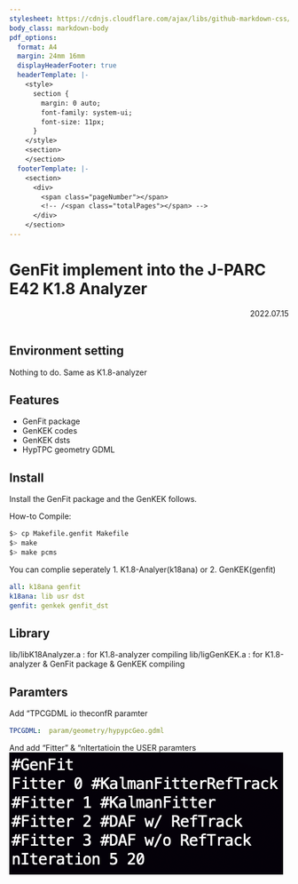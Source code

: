 ```yaml
---
stylesheet: https://cdnjs.cloudflare.com/ajax/libs/github-markdown-css/2.10.0/github-markdown.min.css
body_class: markdown-body
pdf_options:
  format: A4
  margin: 24mm 16mm
  displayHeaderFooter: true
  headerTemplate: |-
    <style>
      section {
        margin: 0 auto;
        font-family: system-ui;
        font-size: 11px;
      }
    </style>
    <section>
    </section>
  footerTemplate: |-
    <section>
      <div>
        <span class="pageNumber"></span>
        <!-- /<span class="totalPages"></span> -->
      </div>
    </section>
---
```



GenFit implement into the J-PARC E42 K1.8 Analyzer
====================

<div style="text-align: right;">
 2022.07.15
 </div><br>

## Environment setting

   Nothing to do. Same as K1.8-analyzer

## Features

   - GenFit package
   - GenKEK codes
   - GenKEK dsts
   - HypTPC geometry GDML

## Install

   Install the GenFit package and the GenKEK follows.

   How-to Compile:
```sh
$> cp Makefile.genfit Makefile
$> make
$> make pcms
```
   You can complie seperately 1. K1.8-Analyer(k18ana) or 2. GenKEK(genfit)

```yml
all: k18ana genfit
k18ana: lib usr dst
genfit: genkek genfit_dst
```

## Library

   lib/libK18Analyzer.a : for K1.8-analyzer compiling
   lib/ligGenKEK.a : for K1.8-analyzer & GenFit package & GenKEK compiling


## Paramters

   Add “TPCGDML io theconfR paramter
   ```yml
   TPCGDML:  param/geometry/hypypcGeo.gdml
   ```
   And add “Fitter” & “nItertatioin the USER paramters
   ![userparam.png](userparam.png "caption")
